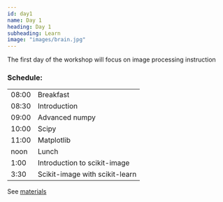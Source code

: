 ```yaml
---
id: day1
name: Day 1
heading: Day 1
subheading: Learn
image: "images/brain.jpg"
---
```


The first day of the workshop will focus on image processing instruction

<h3>Schedule:</h3>

<div class="row">
  <div class="col-md-6">
    <table class="table table-striped">
      <tr> <td>08:00</td> <td>Breakfast</td></tr>
      <tr> <td>08:30</td> <td>Introduction</td></tr>
      <tr> <td>09:00</td> <td>Advanced numpy</td></tr>
      <tr> <td>10:00</td> <td>Scipy</td></tr>
      <tr> <td>11:00</td> <td>Matplotlib</td></tr>
      <tr> <td>noon</td> <td>Lunch</td></tr>
      <tr> <td>1:00</td> <td>Introduction to scikit-image</td></tr>
      <tr> <td>3:30</td> <td>Scikit-image with scikit-learn</td></tr>
    </table>
  </div>

<p>See <a href="https://github.com/scikit-image/skimage-tutorials/blob/master/2015-scipy/index.ipynb">materials</a></p>
